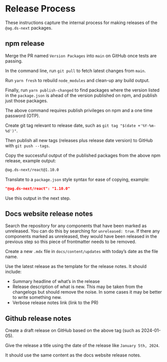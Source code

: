 # Release Process

These instructions capture the internal process for making releases of the `@ag.ds-next` packages.

## npm release

Merge the PR named `Version Packages` into `main` on GitHub once tests are passing.

In the command line, run `git pull` to fetch latest changes from `main`.

Run `yarn fresh` to rebuild `node_modules` and clean-up any build output.

Finally, run `yarn publish-changed` to find packages where the version listed in the `package.json` is ahead of the version published on npm, and publish just those packages.

The above command requires publish privileges on npm and a one time password (OTP).

Create git tag relevant to release date, such as `git tag "$(date +'%Y-%m-%d')"`.

Then publish all new tags (releases plus release date version) to GitHub with `git push --tags`.

Copy the successful output of the published packages from the above npm release, example output:

```sh
@ag.ds-next/react@1.10.0
```

Translate to a `package.json` style syntax for ease of copying, example:

```json
"@ag.ds-next/react": "1.10.0"
```

Use this output in the next step.

## Docs website release notes

Search the repository for any components that have been marked as unreleased. You can do this by searching for `unreleased: true`. If there any components marked as unreleased, they would have been released in the previous step so this piece of frontmatter needs to be removed.

Create a new `.mdx` file in `docs/content/updates` with today’s date as the file name.

Use the latest release as the template for the release notes. It should include:

- Summary headline of what’s in the release
- Release description of what is new. This may be taken from the changelogs but should remove the noise. In some cases it may be better to write something new.
- Verbose release notes link (link to the PR)

## Github release notes

Create a draft release on GitHub based on the above tag (such as 2024-01-05).

Give the release a title using the date of the release like `January 5th, 2024`.

It should use the same content as the docs website release notes.
